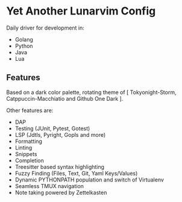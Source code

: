 # Yet Another Lunarvim Config

Daily driver for development in:

- Golang
- Python
- Java
- Lua

## Features

Based on a dark color palette, rotating theme of [ Tokyonight-Storm, Catppuccin-Macchiatio and Github One Dark ].

Other features are:

- DAP
- Testing (JUnit, Pytest, Gotest)
- LSP (Jdtls, Pyright, Gopls and more)
- Formatting
- Linting
- Snippets
- Completion
- Treesitter based syntax highlighting
- Fuzzy Finding (Files, Text, Git, Yaml Keys/Values)
- Dynamic PYTHONPATH population and switch of Virtualenv
- Seamless TMUX navigation
- Note taking powered by Zettelkasten
